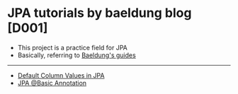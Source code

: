 # JPA tutorials by baeldung blog [D001]
- This project is a practice field for JPA
- Basically, referring to [Baeldung's guides](https://www.baeldung.com/)

---

- [Default Column Values in JPA](https://www.baeldung.com/jpa-default-column-values)
- [JPA @Basic Annotation](https://www.baeldung.com/jpa-basic-annotation)